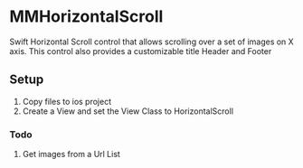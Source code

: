 # MMHorizontalScroll
Swift Horizontal Scroll control that allows scrolling over a set of images on X axis. This control also provides a customizable title Header and Footer

## Setup

1. Copy files to ios project
2. Create a View and set the View Class to HorizontalScroll


### Todo

1. Get images from a Url List
